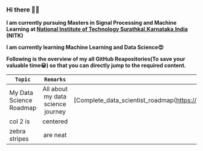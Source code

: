 ### Hi there 🤩👋

<!--
**Shrikantpatil2197/Shrikantpatil2197** is a ✨ _special_ ✨ repository because its `README.md` (this file) appears on your GitHub profile.

Here are some ideas to get you started:

- 🔭 I’m currently working on ...
- 🌱 I’m currently learning ...
- 👯 I’m looking to collaborate on ...
- 🤔 I’m looking for help with ...
- 💬 Ask me about ...
- 📫 How to reach me: ...
- 😄 Pronouns: ...
- ⚡ Fun fact: ...
-->

**I am currently pursuing Masters in Signal Processing and Machine Learning at [National Institute of Technology Surathkal,Karnataka,India](https://www.nitk.ac.in/) (NITK)**

**I am currently learning Machine Learning and Data Science😍**

**Following is the overview of my all GitHub Reapositories(To save your valuable time😀) so that you can directly jump to the required content.**

|`Topic`| `Remarks`    | `Link`  |
| ------------- |:-------------:| -----:|
| My Data Science Roadmap    | All about my data science journey| [Complete_data_scientist_roadmap(https://github.com/Shrikantpatil2197/Complete_data_scientist_roadmap/blob/main/README.md) |
| col 2 is      | centered      |   $12 |
| zebra stripes | are neat      |    $1 |    


